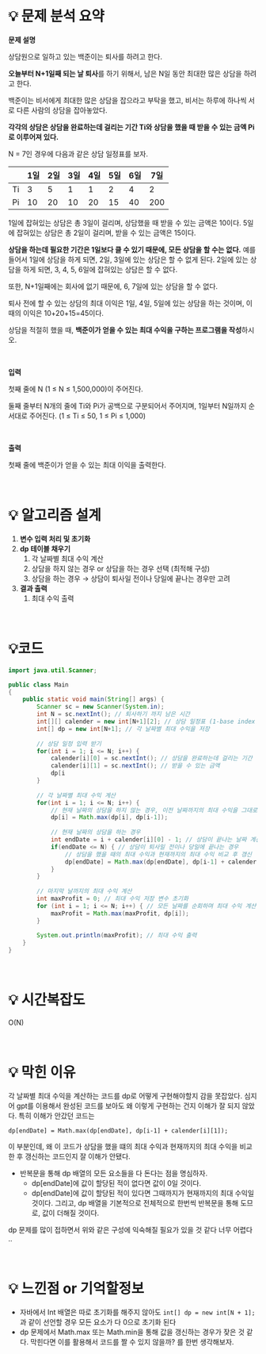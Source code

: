 # 💡 **문제 분석 요약**

**문제 설명**

상담원으로 일하고 있는 백준이는 퇴사를 하려고 한다.

**오늘부터 N+1일째 되는 날 퇴사**를 하기 위해서, 남은 N일 동안 최대한 많은 상담을 하려고 한다.

백준이는 비서에게 최대한 많은 상담을 잡으라고 부탁을 했고, 비서는 하루에 하나씩 서로 다른 사람의 상담을 잡아놓았다.

**각각의 상담은 상담을 완료하는데 걸리는 기간 Ti와 상담을 했을 때 받을 수 있는 금액 Pi로 이루어져 있다.**

N = 7인 경우에 다음과 같은 상담 일정표를 보자.

|  | 1일 | 2일 | 3일 | 4일 | 5일 | 6일 | 7일 |
| --- | --- | --- | --- | --- | --- | --- | --- |
| Ti | 3 | 5 | 1 | 1 | 2 | 4 | 2 |
| Pi | 10 | 20 | 10 | 20 | 15 | 40 | 200 |

1일에 잡혀있는 상담은 총 3일이 걸리며, 상담했을 때 받을 수 있는 금액은 10이다. 5일에 잡혀있는 상담은 총 2일이 걸리며, 받을 수 있는 금액은 15이다.

**상담을 하는데 필요한 기간은 1일보다 클 수 있기 때문에, 모든 상담을 할 수는 없다.** 예를 들어서 1일에 상담을 하게 되면, 2일, 3일에 있는 상담은 할 수 없게 된다. 2일에 있는 상담을 하게 되면, 3, 4, 5, 6일에 잡혀있는 상담은 할 수 없다.

또한, N+1일째에는 회사에 없기 때문에, 6, 7일에 있는 상담을 할 수 없다.

퇴사 전에 할 수 있는 상담의 최대 이익은 1일, 4일, 5일에 있는 상담을 하는 것이며, 이때의 이익은 10+20+15=45이다.

상담을 적절히 했을 때, **백준이가 얻을 수 있는 최대 수익을 구하는 프로그램을 작성**하시오.

</br>

**입력**

첫째 줄에 N (1 ≤ N ≤ 1,500,000)이 주어진다.

둘째 줄부터 N개의 줄에 Ti와 Pi가 공백으로 구분되어서 주어지며, 1일부터 N일까지 순서대로 주어진다. (1 ≤ Ti ≤ 50, 1 ≤ Pi ≤ 1,000)

</br>

**출력**

첫째 줄에 백준이가 얻을 수 있는 최대 이익을 출력한다.

</br>

# 💡 **알고리즘 설계**

1. **변수 입력 처리 및 초기화**
2. **dp 테이블 채우기**
    1. 각 날짜별 최대 수익 계산
    2. 상담을 하지 않는 경우 or 상담을 하는 경우 선택 (최적해 구성)
    3. 상담을 하는 경우 → 상담이 퇴사일 전이나 당일에 끝나는 경우만 고려
3. **결과 출력**
    1. 최대 수익 출력

</br>

# 💡코드

```java
import java.util.Scanner;

public class Main
{
	public static void main(String[] args) {
	    Scanner sc = new Scanner(System.in);
		int N = sc.nextInt(); // 퇴사하기 까지 남은 시간
		int[][] calender = new int[N+1][2]; // 상담 일정표 (1-base index 사용)
		int[] dp = new int[N+1]; // 각 날짜별 최대 수익을 저장
		
		// 상담 일정 입력 받기
		for(int i = 1; i <= N; i++) {
		    calender[i][0] = sc.nextInt(); // 상담을 완료하는데 걸리는 기간
		    calender[i][1] = sc.nextInt(); // 받을 수 있는 금액
		    dp[i
		}
		
		// 각 날짜별 최대 수익 계산
		for(int i = 1; i <= N; i++) {
		    // 현재 날짜의 상담을 하지 않는 경우, 이전 날짜까지의 최대 수익을 그대로 가져옴
		    dp[i] = Math.max(dp[i], dp[i-1]);
		    
		    // 현재 날짜의 상담을 하는 경우
		    int endDate = i + calender[i][0] - 1; // 상담이 끝나는 날짜 계산
		    if(endDate <= N) { // 상담이 퇴사일 전이나 당일에 끝나는 경우
		        // 상담을 했을 때의 최대 수익과 현재까지의 최대 수익 비교 후 갱신
		        dp[endDate] = Math.max(dp[endDate], dp[i-1] + calender[i][1]);
	    	}
	    }
	    
	    // 마지막 날까지의 최대 수익 계산
	    int maxProfit = 0; // 최대 수익 저장 변수 초기화
	    for (int i = 1; i <= N; i++) { // 모든 날짜를 순회하며 최대 수익 계산
	        maxProfit = Math.max(maxProfit, dp[i]);
	    }
	    
	    System.out.println(maxProfit); // 최대 수익 출력
    }
}
```

</br>

# 💡 시간복잡도

O(N)

</br>

# 💡 막힌 이유

각 날짜별 최대 수익을 계산하는 코드를 dp로 어떻게 구현해야할지 감을 못잡았다. 심지어 gpt를 이용해서 완성된 코드를 보아도 왜 이렇게 구현하는 건지 이해가 잘 되지 않았다. 특히 이해가 안갔던 코드는

`dp[endDate] = Math.max(dp[endDate], dp[i-1] + calender[i][1]);` 

이 부분인데, 왜 이 코드가 상담을 했을 떄의 최대 수익과 현재까지의 최대 수익을 비교한 후 갱신하는 코드인지 잘 이해가 안됐다.

- 반복문을 통해 dp 배열의 모든 요소들을 다 돈다는 점을 명심하자.
    - dp[endDate]에 값이 할당된 적이 없다면 값이 0일 것이다.
    - dp[endDate]에 값이 할당된 적이 있다면 그때까지가 현재까지의 최대 수익일 것이다. 그리고, dp 배열을 기본적으로 전체적으로 한번씩 반복문을 통해 도므로, 값이 더해질 것이다.

dp 문제를 많이 접하면서 위와 같은 구성에 익숙해질 필요가 있을 것 같다 너무 어렵다 ..

</br>

# 💡 느낀점 or 기억할정보

- 자바에서 Int 배열은 따로 초기화를 해주지 않아도 `int[] dp = new int[N + 1];` 과 같이 선언할 경우 모든 요소가 다 0으로 초기화 된다
- dp 문제에서 Math.max 또는 Math.min을 통해 값을 갱신하는 경우가 잦은 것 같다. 막힌다면 이를 활용해서 코드를 짤 수 있지 않을까? 를 한번 생각해보자.
